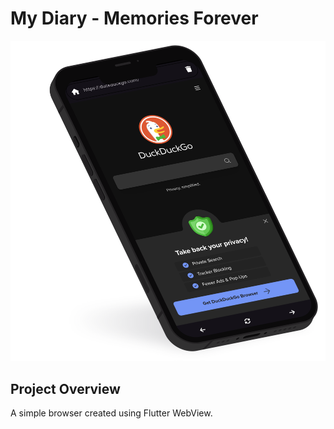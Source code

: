 # My Diary - Memories Forever

![take-my-tym-cover](https://raw.githubusercontent.com/sugith10/images/main/projects/my-browser.png)


## Project Overview

A simple browser created using Flutter WebView.
